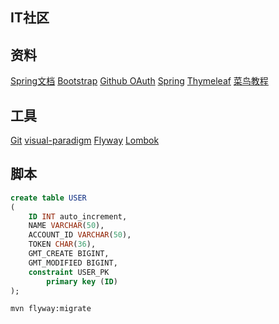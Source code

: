 ## IT社区

## 资料
[Spring文档](https://spring.io/guides)
[Bootstrap](https://v3.bootcss.com/getting-started/)
[Github OAuth](https://developer.github.com/apps/building-oauth-apps/)
[Spring](https://docs.spring.io/spring-boot/docs/2.0.0.RC1/reference/htmlsingle/#boot-features-embedded-database-support)
[Thymeleaf](https://www.thymeleaf.org/doc/tutorials/3.0/usingthymeleaf.html#setting-attribute-values)
[菜鸟教程](https://www.runoob.com/mysql/mysql-insert-query.html) 
## 工具
[Git](https://git-scm.com/)
[visual-paradigm](https://www.visual-paradigm.com)
[Flyway](https://flywaydb.org/getstarted/firststeps/maven)
[Lombok](https://projectlombok.org/setup/maven)
## 脚本
```sql
create table USER
(
	ID INT auto_increment,
	NAME VARCHAR(50),
	ACCOUNT_ID VARCHAR(50),
	TOKEN CHAR(36),
	GMT_CREATE BIGINT,
	GMT_MODIFIED BIGINT,
	constraint USER_PK
		primary key (ID)
);

```

```bash
mvn flyway:migrate
```
